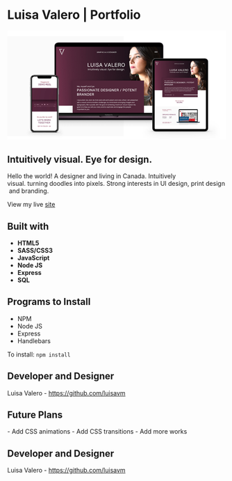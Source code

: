 # Luisa Valero | Portfolio 

![Luisa Valero Logo](/public/images/luisa_valero.jpg)


## Intuitively visual. Eye for design.
Hello the world! A designer and living in Canada. Intuitively visual. turning doodles into pixels. Strong interests in UI design, print design and branding. 

View my live [site](http://luisavalero.herokuapp.com/)


## Built with  
* **HTML5**
* **SASS/CSS3**
* **JavaScript**
* **Node JS**
* **Express**
* **SQL**

## Programs to Install 
* NPM
* Node JS
* Express
* Handlebars

To install: `npm install`

## Developer and Designer
Luisa Valero - https://github.com/luisavm

## Future Plans
- Add CSS animations
- Add CSS transitions
- Add more works 

## Developer and Designer
Luisa Valero - https://github.com/luisavm
